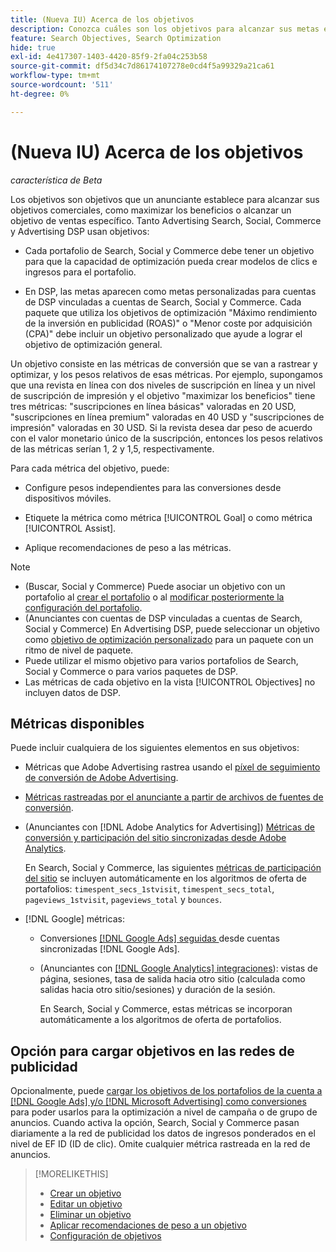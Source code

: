 ```yaml
---
title: (Nueva IU) Acerca de los objetivos
description: Conozca cuáles son los objetivos para alcanzar sus metas empresariales.
feature: Search Objectives, Search Optimization
hide: true
exl-id: 4e417307-1403-4420-85f9-2fa04c253b58
source-git-commit: df5d34c7d86174107278e0cd4f5a99329a21ca61
workflow-type: tm+mt
source-wordcount: '511'
ht-degree: 0%

---
```


# (Nueva IU) Acerca de los objetivos

*característica de Beta*

Los objetivos son objetivos que un anunciante establece para alcanzar sus objetivos comerciales, como maximizar los beneficios o alcanzar un objetivo de ventas específico. Tanto Advertising Search, Social, Commerce y Advertising DSP usan objetivos:

* Cada portafolio de Search, Social y Commerce debe tener un objetivo para que la capacidad de optimización pueda crear modelos de clics e ingresos para el portafolio.

* En DSP, las metas aparecen como metas personalizadas para cuentas de DSP vinculadas a cuentas de Search, Social y Commerce. Cada paquete que utiliza los objetivos de optimización &quot;Máximo rendimiento de la inversión en publicidad (ROAS)&quot; o &quot;Menor coste por adquisición (CPA)&quot; debe incluir un objetivo personalizado que ayude a lograr el objetivo de optimización general.

Un objetivo consiste en las métricas de conversión que se van a rastrear y optimizar, y los pesos relativos de esas métricas. Por ejemplo, supongamos que una revista en línea con dos niveles de suscripción en línea y un nivel de suscripción de impresión y el objetivo &quot;maximizar los beneficios&quot; tiene tres métricas: &quot;suscripciones en línea básicas&quot; valoradas en 20 USD, &quot;suscripciones en línea premium&quot; valoradas en 40 USD y &quot;suscripciones de impresión&quot; valoradas en 30 USD. Si la revista desea dar peso de acuerdo con el valor monetario único de la suscripción, entonces los pesos relativos de las métricas serían 1, 2 y 1,5, respectivamente.

Para cada métrica del objetivo, puede:

* Configure pesos independientes para las conversiones desde dispositivos móviles.

* Etiquete la métrica como métrica [!UICONTROL Goal] o como métrica [!UICONTROL Assist].

* Aplique recomendaciones de peso a las métricas.

>[!NOTE]
>* (Buscar, Social y Commerce) Puede asociar un objetivo con un portafolio al [crear el portafolio](/help/search-social-commerce/new-ui/manage/portfolios/portfolio-create.md) o al [modificar posteriormente la configuración del portafolio](/help/search-social-commerce/new-ui/manage/portfolios/portfolio-edit.md).
>* (Anunciantes con cuentas de DSP vinculadas a cuentas de Search, Social y Commerce) En Advertising DSP, puede seleccionar un objetivo como [objetivo de optimización personalizado](/help/dsp/campaign-management/packages/package-settings.md) para un paquete con un ritmo de nivel de paquete.
>* Puede utilizar el mismo objetivo para varios portafolios de Search, Social y Commerce o para varios paquetes de DSP.
>* Las métricas de cada objetivo en la vista [!UICONTROL Objectives] no incluyen datos de DSP.

## Métricas disponibles

Puede incluir cualquiera de los siguientes elementos en sus objetivos:

* Métricas que Adobe Advertising rastrea usando el [píxel de seguimiento de conversión de Adobe Advertising](/help/search-social-commerce/tracking/conversion-tracking-advertising.md).

* [Métricas rastreadas por el anunciante a partir de archivos de fuentes de conversión](/help/search-social-commerce/tracking/conversion-tracking-about.md).<!-- Search only, or might DSP-only clients also have these? -->

* (Anunciantes con [!DNL Adobe Analytics for Advertising]) [Métricas de conversión y participación del sitio sincronizadas desde Adobe Analytics](/help/integrations/analytics/overview.md).

  En Search, Social y Commerce, las siguientes [métricas de participación del sitio](/help/integrations/analytics/analytics-data-in-advertising.md) se incluyen automáticamente en los algoritmos de oferta de portafolios: `timespent_secs_1stvisit`, `timespent_secs_total`, `pageviews_1stvisit`, `pageviews_total` y `bounces`.

* [!DNL Google] métricas:<!-- Search only, or might DSP-only clients also have these? -->

   * Conversiones [[!DNL Google Ads] seguidas ](/help/search-social-commerce/campaign-management/introduction/google-conversion-data.md) desde cuentas sincronizadas [!DNL Google Ads].

   * (Anunciantes con [[!DNL Google Analytics] integraciones](/help/search-social-commerce/admin/data-sources/data-source-about.md)): vistas de página, sesiones, tasa de salida hacia otro sitio (calculada como salidas hacia otro sitio/sesiones) y duración de la sesión.

     En Search, Social y Commerce, estas métricas se incorporan automáticamente a los algoritmos de oferta de portafolios.

## Opción para cargar objetivos en las redes de publicidad

Opcionalmente, puede [cargar los objetivos de los portafolios de la cuenta a [!DNL Google Ads] y/o [!DNL Microsoft Advertising] como conversiones](/help/search-social-commerce/tools/objective-upload-to-networks.md) para poder usarlos para la optimización a nivel de campaña o de grupo de anuncios. Cuando activa la opción, Search, Social y Commerce pasan diariamente a la red de publicidad los datos de ingresos ponderados en el nivel de EF ID (ID de clic). Omite cualquier métrica rastreada en la red de anuncios.

>[!MORELIKETHIS]
>
>* [Crear un objetivo](objective-create.md)
>* [Editar un objetivo](objective-edit.md)
>* [Eliminar un objetivo](objective-delete.md)
>* [Aplicar recomendaciones de peso a un objetivo](objective-apply-weight-recommendations.md)
>* [Configuración de objetivos](objective-settings.md)
